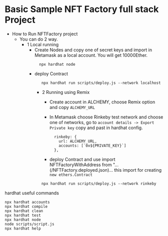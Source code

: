 # Basic Sample NFT Factory full stack Project

- How to Run NFTFactory project
  - You can do 2 way.
    - 1 Local running 
      - Create Nodes and copy one of secret keys and 
          import in Metamask as a local account. You will get 10000Ether.
        ```shell
          npx hardhat node
        ```
      - deploy Contract 
        ```shell
           npx hardhat run scripts/deploy.js --network localhost
        ```
        - 2 Running using Remix 
            - Create account in ALCHEMY, choose Remix option and copy `ALCHEMY_URL`
       
            - In Metamask choose Rinkeby test network and choose one of networks, go to
              `account details -> Export Private key` copy and past in hardhat config.
              ```shell
                rinkeby: {
                  url: ALCHEMY_URL,
                  accounts: [`0x${PRIVATE_KEY}`]
                },
              ```
            - deploy Contract and use import NFTFactoryWithAddress from "...(/NFTFactory.deployed.json)...
              this import for creating `new ethers.Contract`
        ```shell
           npx hardhat run scripts/deploy.js --network rinkeby
        ```  




hardhat useful commands
```shell
npx hardhat accounts
npx hardhat compile
npx hardhat clean
npx hardhat test
npx hardhat node
node scripts/script.js
npx hardhat help
```
